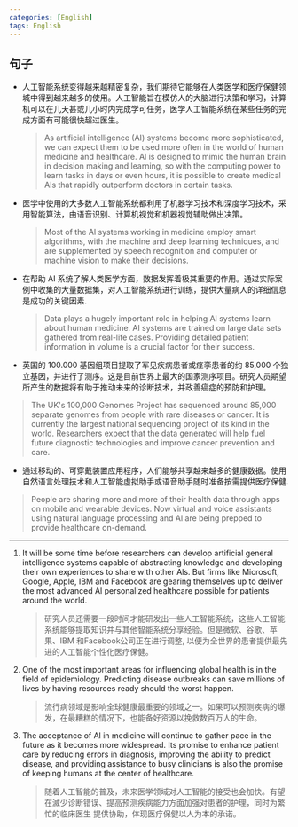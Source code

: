 ```yaml
---
categories: [English]
tags: English
---
```


## 句子

-   人工智能系统变得越来越精密复杂，我们期待它能够在人类医学和医疗保健领城中得到越来越多的使用。人工智能旨在模仿人的大脑进行决策和学习，计算机可以在几天甚或几小时内完成学可任务，医学人工智能系统在某些任务的完成方面有可能很快超过医生。

    >   As artificial intelligence (AI) systems become more sophisticated, we can expect them to be used more often in the world of human medicine and healthcare. Al is designed to mimic the human brain in decision making and learning, so with the computing power to learn tasks in days or even hours, it is possible to create medical Als that rapidly outperform doctors in certain tasks.

-   医学中使用的大多数人工智能系统都利用了机器学习技术和深度学习技术，采用智能算法，由语音识别、计算机视觉和机器视觉辅助做出决策。

    >   Most of the Al systems working in medicine employ smart algorithms, with the machine and deep learning techniques, and are supplemented by speech recognition and computer or machine vision to make their decisions.

-   在帮助 AI 系统了解人类医学方面，数据发挥着极其重要的作用。通过实际案例中收集的大量数据集，对人工智能系统进行训练，提供大量病人的详细信息是成功的关键因素.

    >   Data plays a hugely important role in helping Al systems learn about human medicine. Al systems are trained on large data sets gathered from real-life cases. Providing detailed patient information in volume is a crucial factor for their success.

-   英国的 100.000 基因组项目提取了军见疾病患者或痉孪患者的约 85,000 个独立基因，并进行了测序。这是目前世界上最大的国家测序项目。研究人员期望所产生的数据将有助于推动未来的诊断技术，并政善癌症的预防和护理。

  >   The UK's 100,000 Genomes Project has sequenced around 85,000 separate genomes from people with rare diseases or cancer. It is currently the largest national sequencing project of its kind in the world. Researchers expect that the data generated will help fuel future diagnostic technologies and improve cancer prevention and care.

-   通过移动的、可穿戴装置应用程序，人们能够共享越来越多的健康数据。使用自然语言处理技术和人工智能虛拟助手或语音助手随时准备按需提供医疗保健.

  >   People are sharing more and more of their health data through apps on mobile and wearable devices. 
  >   Now virtual and voice assistants using natural language processing and Al are being prepped to provide healthcare on-demand.



---

1.   It will be some time before researchers can develop artificial general intelligence systems capable of abstracting knowledge and developing their own experiences to share with other Als. But firms like Microsoft, Google, Apple, IBM and Facebook are gearing themselves up to deliver the most advanced Al personalized healthcare possible for patients around the world.

     >   研究人员还需要一段时间才能研发出一些人工智能系统，这些人工智能系统能够提取知识并与其他智能系统分享经验。但是微软、谷歌、苹果、IBM 和Facebook公司正在进行调整, 以便为全世界的患者提供最先进的人工智能个性化医疗保健。
2.   One of the most important areas for influencing global health is in the field of epidemiology. 
     Predicting disease outbreaks can save millions of lives by having resources ready should the worst happen.

     >   流行病领域是影响全球健康最重要的领域之一。如果可以预测疾病的爆发，在最糟糕的情况下，也能备好资源以挽救数百万人的生命。
3.   The acceptance of Al in medicine will continue to gather pace in the future as it becomes more widespread. 
     Its promise to enhance patient care by reducing errors in diagnosis, improving the ability to predict disease, and providing assistance to busy clinicians is also the promise of keeping humans at the center of healthcare.

     >   随着人工智能的普及，未来医学领域对人工智能的接受也会加快。有望在滅少诊断错误、提高预测疾病能力方面加强对患者的护理，同时为繁忙的临床医生 提供协助，体现医疗保健以人为本的承诺。

